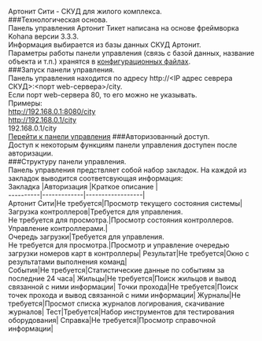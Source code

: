 Артонит Сити - СКУД для жилого комплекса.  
###Технологическая основа.  
Панель управления Артонит Тикет написана на основе фреймворка Kohana версии 3.3.3.  
Информация выбирается из базы данных СКУД Артонит.  
Параметры работы панели управления (связь с базой данных, название объекта и т.п.) хранятся в [конфигурационных файлах](config_city).  
###Запуск панели управления.  
Панель управления находится по адресу http://<IP адрес севрера СКУД>:<порт web-сервера>/city.  
Если порт web-сервера 80, то его можно не указывать.  
Примеры:  
http://192.168.0.1:8080/city  
http://192.168.0.1/city  
192.168.0.1/city  
[Перейти к панели управления](http://localhost:8080/city/)
###Авторизованный доступ.  
Доступ к некоторым функциям панели управления доступен после авторизации.  
###Структуру панели управления.  
Панель управления предствляет собой набор закладок. На каждой из закладок выводится соответсвующая информация:  
Закладка  |Авторизация  |Краткое описание  |  
----------|-------------|------------------|  
Артонит Сити|Не требуется|Просмотр текущего состояния системы|
Загрузка контроллеров|Требуется для управления.<br>Не требуется для просмотра.|Просмотр состояния контроллеров. Управление контроллерами.|  
Очередь загрузки|Требуется для управления.<br>Не требуется для просмотра.|Просмотр и управление очередью загрузки номеров карт в контроллеры|
Результат|Не требуется|Окно с результатами выполнения команд|  
События|Не требуется|Статистические данные по событиям за последние 24 часа|
Жильцы|Не требуется|Поиск жильцов и вывод связанной с ними информации|
Точки прохода|Не требуется|Поиск точек прохода и вывод связанной с ними информации|
Журналы|Не требуется|Просмот списка журналов логирования, скачивание журналов|
Тест|Требуется|Набор инструментов для тестирования оборудования|
Справка|Не требуется|Просмотр справочной информации|
